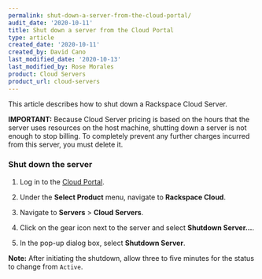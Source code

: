 ```yaml
---
permalink: shut-down-a-server-from-the-cloud-portal/
audit_date: '2020-10-11'
title: Shut down a server from the Cloud Portal
type: article
created_date: '2020-10-11'
created_by: David Cano
last_modified_date: '2020-10-13'
last_modified_by: Rose Morales
product: Cloud Servers
product_url: cloud-servers
---
```


This article describes how to shut down a Rackspace Cloud Server.

**IMPORTANT:** Because Cloud Server pricing is based on the hours that the server uses resources on the
host machine, shutting down a server is not enough to stop billing. To completely prevent any further
charges incurred from this server, you must delete it.

### Shut down the server

1. Log in to the [Cloud Portal](https://login.rackspace.com/).

2. Under the **Select Product** menu, navigate to **Rackspace Cloud**.

3. Navigate to **Servers** > **Cloud Servers**.

4. Click on the gear icon next to the server and select **Shutdown Server...**.

5. In the pop-up dialog box, select **Shutdown Server**.

**Note:** After initiating the shutdown, allow three to five minutes for the status to change from `Active`.
